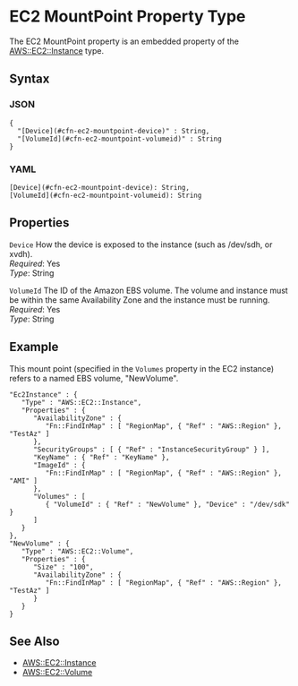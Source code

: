 # EC2 MountPoint Property Type<a name="aws-properties-ec2-mount-point"></a>

The EC2 MountPoint property is an embedded property of the [AWS::EC2::Instance](aws-properties-ec2-instance.md) type\.

## Syntax<a name="w3ab2c21c14d731b5"></a>

### JSON<a name="aws-properties-ec2-mount-point-syntax.json"></a>

```
{
  "[Device](#cfn-ec2-mountpoint-device)" : String,
  "[VolumeId](#cfn-ec2-mountpoint-volumeid)" : String
}
```

### YAML<a name="aws-properties-ec2-mount-point-syntax.yaml"></a>

```
[Device](#cfn-ec2-mountpoint-device): String,
[VolumeId](#cfn-ec2-mountpoint-volumeid): String
```

## Properties<a name="w3ab2c21c14d731b7"></a>

`Device`  <a name="cfn-ec2-mountpoint-device"></a>
How the device is exposed to the instance \(such as /dev/sdh, or xvdh\)\.  
*Required*: Yes  
*Type*: String

`VolumeId`  <a name="cfn-ec2-mountpoint-volumeid"></a>
The ID of the Amazon EBS volume\. The volume and instance must be within the same Availability Zone and the instance must be running\.  
*Required*: Yes  
*Type*: String

## Example<a name="w3ab2c21c14d731b9"></a>

This mount point \(specified in the `Volumes` property in the EC2 instance\) refers to a named EBS volume, "NewVolume"\.

```
"Ec2Instance" : {
   "Type" : "AWS::EC2::Instance",
   "Properties" : {
      "AvailabilityZone" : {
         "Fn::FindInMap" : [ "RegionMap", { "Ref" : "AWS::Region" }, "TestAz" ]
      },
      "SecurityGroups" : [ { "Ref" : "InstanceSecurityGroup" } ],
      "KeyName" : { "Ref" : "KeyName" },
      "ImageId" : {
         "Fn::FindInMap" : [ "RegionMap", { "Ref" : "AWS::Region" }, "AMI" ]
      },
      "Volumes" : [
         { "VolumeId" : { "Ref" : "NewVolume" }, "Device" : "/dev/sdk" }
      ]
   }
},
"NewVolume" : {
   "Type" : "AWS::EC2::Volume",
   "Properties" : {
      "Size" : "100",
      "AvailabilityZone" : {
         "Fn::FindInMap" : [ "RegionMap", { "Ref" : "AWS::Region" }, "TestAz" ]
      }
   }
}
```

## See Also<a name="w3ab2c21c14d731c11"></a>
+ [AWS::EC2::Instance](aws-properties-ec2-instance.md)
+ [AWS::EC2::Volume](aws-properties-ec2-ebs-volume.md)